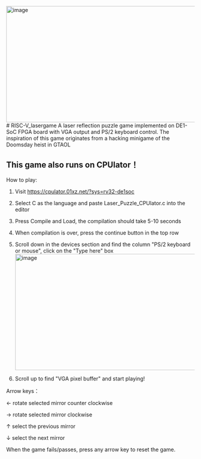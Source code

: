 <img width="868" height="310" alt="image" src="https://github.com/user-attachments/assets/bd7d30d7-23e4-4e40-853d-b81effc1fa45" /># RISC-V_lasergame
A laser reflection puzzle game implemented on DE1-SoC FPGA board with VGA output and PS/2 keyboard control. The inspiration of this game originates from a hacking minigame of the Doomsday heist in GTAOL

## This game also runs on CPUlator！

How to play:

1. Visit https://cpulator.01xz.net/?sys=rv32-de1soc
   
2. Select C as the language and paste Laser_Puzzle_CPUlator.c into the editor

3. Press Compile and Load, the compilation should take 5-10 seconds

4. When compilation is over, press the continue button in the top row

5. Scroll down in the devices section and find the column "PS/2 keyboard or mouse", click on the "Type here" box
   <img width="868" height="310" alt="image" src="https://github.com/user-attachments/assets/33b21b5c-2351-45b4-8567-7aeafecb1584" />

6. Scroll up to find "VGA pixel buffer" and start playing!

Arrow keys：

← rotate selected mirror counter clockwise

→ rotate selected mirror clockwise

↑ select the previous mirror

↓ select the next mirror

When the game fails/passes, press any arrow key to reset the game.


